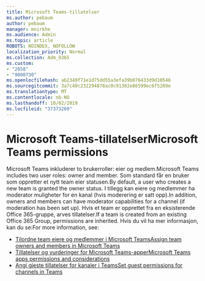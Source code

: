 ```yaml
---
title: Microsoft Teams-tillatelser
ms.author: pebaum
author: pebaum
manager: mnirkhe
ms.audience: Admin
ms.topic: article
ROBOTS: NOINDEX, NOFOLLOW
localization_priority: Normal
ms.collection: Adm_O365
ms.custom:
- "2658"
- "9000730"
ms.openlocfilehash: ab2349f71e1d75dd55a3efa39b076433d9d10546
ms.sourcegitcommit: 3a7c40c232294878ac0c91302e86599ec6f5209e
ms.translationtype: MT
ms.contentlocale: nb-NO
ms.lasthandoff: 10/02/2019
ms.locfileid: "37373260"
---
```

# <a name="microsoft-teams-permissions"></a><span data-ttu-id="dbf7b-102">Microsoft Teams-tillatelser</span><span class="sxs-lookup"><span data-stu-id="dbf7b-102">Microsoft Teams permissions</span></span>

<span data-ttu-id="dbf7b-103">Microsoft Teams inkluderer to brukerroller: eier og medlem.</span><span class="sxs-lookup"><span data-stu-id="dbf7b-103">Microsoft Teams includes two user roles: owner and member.</span></span> <span data-ttu-id="dbf7b-104">Som standard får en bruker som oppretter et nytt team eier statusen.</span><span class="sxs-lookup"><span data-stu-id="dbf7b-104">By default, a user who creates a new team is granted the owner status.</span></span> <span data-ttu-id="dbf7b-105">I tillegg kan eiere og medlemmer ha moderator muligheter for en kanal (hvis moderering er satt opp).</span><span class="sxs-lookup"><span data-stu-id="dbf7b-105">In addition, owners and members can have moderator capabilities for a channel (if moderation has been set up).</span></span> <span data-ttu-id="dbf7b-106">Hvis et team er opprettet fra en eksisterende Office 365-gruppe, arves tillatelser.</span><span class="sxs-lookup"><span data-stu-id="dbf7b-106">If a team is created from an existing Office 365 Group, permissions are inherited.</span></span> <span data-ttu-id="dbf7b-107">Hvis du vil ha mer informasjon, kan du se:</span><span class="sxs-lookup"><span data-stu-id="dbf7b-107">For more information, see:</span></span>

- [<span data-ttu-id="dbf7b-108">Tilordne team eiere og medlemmer i Microsoft Teams</span><span class="sxs-lookup"><span data-stu-id="dbf7b-108">Assign team owners and members in Microsoft Teams</span></span>](https://docs.microsoft.com/microsoftteams/assign-roles-permissions)
- [<span data-ttu-id="dbf7b-109">Tillatelser og vurderinger for Microsoft Teams-apper</span><span class="sxs-lookup"><span data-stu-id="dbf7b-109">Microsoft Teams apps permissions and considerations</span></span>](https://docs.microsoft.com/microsoftteams/app-permissions)
- [<span data-ttu-id="dbf7b-110">Angi gjeste tillatelser for kanaler i Teams</span><span class="sxs-lookup"><span data-stu-id="dbf7b-110">Set guest permissions for channels in Teams</span></span>](https://support.office.com/article/4756c468-2746-4bfd-a582-736d55fcc169)